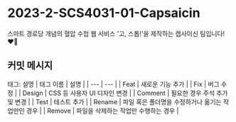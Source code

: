 # 2023-2-SCS4031-01-Capsaicin
스마트 경로당 개념의 혈압 수첩 웹 서비스 '고, 스톱!'을 제작하는 캡사이신 팀입니다! ❤️‍🔥

## 커밋 메시지
태그: 설명
| 태그 이름 | 설명 |
| --- | --- |
| Feat | 새로운 기능 추가 |
| Fix | 버그 수정 |
| Design | CSS 등 사용자 UI 디자인 변경 |
| Comment | 필요한 경우 주석 추가 및 변경 |
| Test | 테스트 추가 |
| Rename | 파일 혹은 폴더명을 수정하거나 옮기는 작업만인 경우 |
| Remove | 파일을 삭제하는 작업만 수행하는 경우 |
